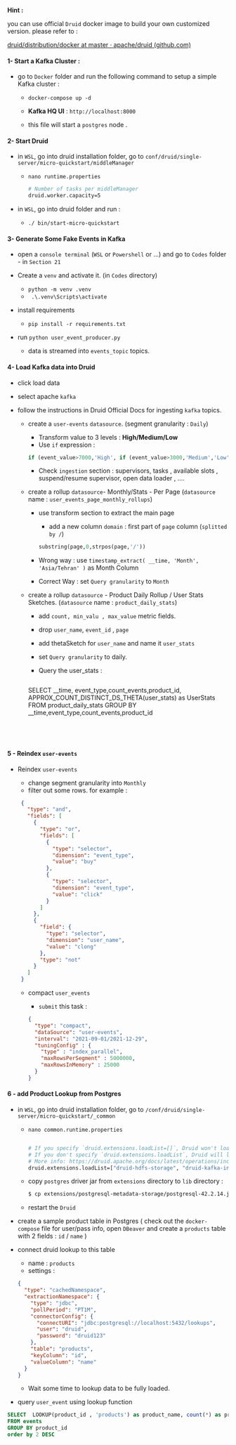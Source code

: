 **Hint :**

you can use official `Druid` docker image to build your own customized version. please refer to :

[druid/distribution/docker at master · apache/druid (github.com)](https://github.com/apache/druid/tree/master/distribution/docker)

#### 1- Start a Kafka Cluster :

- go to `Docker` folder and run the following command to setup a simple Kafka cluster :

  - `docker-compose up -d`
  - **Kafka HQ UI** : `http://localhost:8000`
  
  - this file will start a `postgres` node . 

####  2- Start Druid 

- in `WSL`, go into druid installation folder,  go to `conf/druid/single-server/micro-quickstart/middleManager`

  - `nano runtime.properties`

    ```bash
    # Number of tasks per middleManager
    druid.worker.capacity=5
    ```

- in `WSL`, go into druid folder and run :

  - `./ bin/start-micro-quickstart`

#### 3- Generate Some Fake Events in Kafka

- open a `console terminal` (`WSL` or `Powershell` or ...) and go to `Codes` folder - in `Section 21`
- Create a `venv` and activate it. (in `Codes` directory)
  - `python -m venv .venv`
  - ` .\.venv\Scripts\activate`

- install requirements 
  - `pip install -r requirements.txt`
- run `python user_event_producer.py`
  - data is streamed into `events_topic` topics.

#### 4- Load Kafka data into Druid

- click load data 

- select apache `kafka` 

- follow the instructions in Druid Official Docs for ingesting `kafka` topics.
  - create a `user-events` `datasource`. (segment granularity : `Daily`)
    - Transform value to 3 levels : **High/Medium/Low** 
    - Use `if` expression :
  
    ```sql
    if (event_value>7000,'High', if (event_value>3000,'Medium','Low'))
    ```
  
    - Check `ingestion` section : supervisors, tasks , available slots , suspend/resume supervisor, open data loader , ....
  
  - create a rollup `datasource`- Monthly/Stats - Per Page (`datasource` name : `user_events_page_monthly_rollups`)
  
    - use transform section to extract the main page
  
      - add a new column `domain` : first part of `page` column (`splitted by /`)
  
      ```sql
      substring(page,0,strpos(page,'/'))
      ```
  
    - Wrong way : use ` timestamp_extract( __time, 'Month', 'Asia/Tehran' ) `  as Month Column
  
    - Correct Way : set `Query granularity` to `Month`
  
  - create a rollup `datasource`  - Product Daily Rollup / User Stats Sketches.  (`datasource` name : `product_daily_stats`)
  
    - add `count, min_valu , max_value` metric fields.
  
    - drop `user_name`, `event_id` , `page`
  
    - add thetaSketch for `user_name` and name it `user_stats`
  
    - set `Query granularity` to daily.
  
    - Query the user_stats : 
  
      ```sql
    SELECT  __time,  event_type,count_events,product_id, APPROX_COUNT_DISTINCT_DS_THETA(user_stats) as UserStats
      FROM product_daily_stats
      GROUP BY __time,event_type,count_events,product_id
      ```
    
      
  

#### 5 - Reindex `user-events`

- Reindex `user-events`
  - change segment granularity into `Monthly`
  - filter out some rows. for example : 
  
   ```json
    {
      "type": "and",
      "fields": [
        {
          "type": "or",
          "fields": [
            {
              "type": "selector",
              "dimension": "event_type",
              "value": "buy"
            },
            {
              "type": "selector",
              "dimension": "event_type",
              "value": "click"
            }
          ]
        },
        {
          "field": {
            "type": "selector",
            "dimension": "user_name",
            "value": "clong"
          },
          "type": "not"
        }
      ]
    }
   ```
  
  - compact `user_events` 
  
    - `submit` this task : 
  
    ```json
    {
      "type": "compact",
      "dataSource": "user-events",
      "interval": "2021-09-01/2021-12-29",
      "tuningConfig" : {
        "type" : "index_parallel",
        "maxRowsPerSegment" : 5000000,
        "maxRowsInMemory" : 25000
      }
    }
    ```
  
    

#### 6 - add Product Lookup   from Postgres

- in `WSL`, go into druid installation folder,  go to `/conf/druid/single-server/micro-quickstart/_common`

  - `nano common.runtime.properties`

    ```bash
    
    # If you specify `druid.extensions.loadList=[]`, Druid won't load any extension from file system.
    # If you don't specify `druid.extensions.loadList`, Druid will load all the extensions under root extension directory.
    # More info: https://druid.apache.org/docs/latest/operations/including-extensions.html
    druid.extensions.loadList=["druid-hdfs-storage", "druid-kafka-indexing-service", "druid-datasketches", "druid-lookups-cached-global"]
    ```

  - copy `postgres` driver jar from `extensions` directory to `lib` directory : 

    ```bash
    $ cp extensions/postgresql-metadata-storage/postgresql-42.2.14.jar lib/
    ```

  - restart the `Druid`

- create a sample product table in Postgres ( check out the `docker-compose` file for user/pass info, open `DBeaver` and create a `products` table with 2 fields  : `id` / `name` )

- connect druid lookup to this table

  - name : `products`
  - settings :

  ```json
  {
    "type": "cachedNamespace",
    "extractionNamespace": {
      "type": "jdbc",
      "pollPeriod": "PT1M",
      "connectorConfig": {
        "connectURI": "jdbc:postgresql://localhost:5432/lookups",
        "user": "druid",
        "password": "druid123"
      },
      "table": "products",
      "keyColumn": "id",
      "valueColumn": "name"
    }
  }
  ```

  - Wait some time to lookup data to be fully loaded.

- query `user_event` using lookup function

```sql
SELECT  LOOKUP(product_id , 'products') as product_name, count(*) as product_count
FROM events
GROUP BY product_id
order by 2 DESC
```



